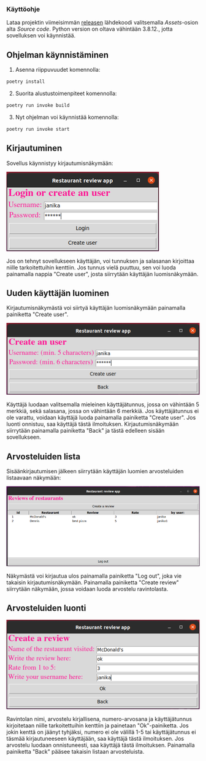 ### Käyttöohje
Lataa projektin viimeisimmän [releasen](https://github.com/janikakalliokoski/ot-harjoitustyo/releases/tag/viikko5) lähdekoodi valitsemalla *Assets*-osion alta *Source code*. Python version on oltava vähintään 3.8.12., jotta sovelluksen voi käynnistää.

## Ohjelman käynnistäminen
1. Asenna riippuvuudet komennolla:
```bash
poetry install
```
2. Suorita alustustoimenpiteet komennolla:
```bash
poetry run invoke build
```
3. Nyt ohjelman voi käynnistää komennolla:
```bash
poetry run invoke start
```

## Kirjautuminen
Sovellus käynnistyy kirjautumisnäkymään:

![Screenshot](./kuvat/login.png)

Jos on tehnyt sovellukseen käyttäjän, voi tunnuksen ja salasanan kirjoittaa niille tarkoitettuihin kenttiin. Jos tunnus vielä puuttuu, sen voi luoda painamalla nappia "Create user", josta siirrytään käyttäjän luomisnäkymään.

## Uuden käyttäjän luominen
Kirjautumisnäkymästä voi siirtyä käyttäjän luomisnäkymään painamalla painiketta "Create user".

![Screenshot](./kuvat/create_user.png)

Käyttäjä luodaan valitsemalla mieleinen käyttäjätunnus, jossa on vähintään 5 merkkiä, sekä salasana, jossa on vähintään 6 merkkiä. Jos käyttäjätunnus ei ole varattu, voidaan käyttäjä luoda painamalla painiketta "Create user". Jos luonti onnistuu, saa käyttäjä tästä ilmoituksen. Kirjautumisnäkymään siirrytään painamalla painiketta "Back" ja tästä edelleen sisään sovellukseen.
## Arvosteluiden lista
Sisäänkirjautumisen jälkeen siirrytään käyttäjän luomien arvosteluiden listaavaan näkymään:

![Screenshot](./kuvat/reviews.png)

Näkymästä voi kirjautua ulos painamalla painiketta "Log out", joka vie takaisin kirjautumisnäkymään. 
Painamalla painiketta "Create review" siirrytään näkymään, jossa voidaan luoda arvostelu ravintolasta.
## Arvosteluiden luonti
![Screenshot](./kuvat/create_review.png)

Ravintolan nimi, arvostelu kirjallisena, numero-arvosana ja käyttäjätunnus kirjoitetaan niille tarkoitettuihin kenttiin ja painetaan "Ok"-painiketta. Jos jokin kenttä on jäänyt tyhjäksi, numero ei ole välillä 1-5 tai käyttäjätunnus ei täsmää kirjautuneeseen käyttäjään, saa käyttäjä tästä ilmoituksen. Jos arvostelu luodaan onnistuneesti, saa käyttäjä tästä ilmoituksen.
Painamalla painiketta "Back" pääsee takaisin listaan arvosteluista.
